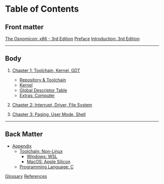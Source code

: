 # Table of Contents

## Front matter
[The Osnomicon: x86 - 3rd Edition](./front-matter/title-page.md)
[Preface](./front-matter/preface.md)
[Introduction: 3rd Edition](./front-matter/introduction.md)

---

## Body
1. [Chapter 1: Toolchain, Kernel, GDT](./body/chapter-1/README.md)
    - [Repository & Toolchain](./body/chapter-1/repository.md)
    - [Kernel](./body/chapter-1/kernel.md)
    - [Global Descriptor Table](./body/chapter-1/gdt.md)
    - [Extras: Computer]()

2. [Chapter 2: Interrupt, Driver, File System]()
<!--
    - [Driver: VGA Text Mode]()
    - [Interrupt]()
    - [Driver: Keyboard]()
-->

3. [Chapter 3: Paging, User Mode, Shell]()
<!--
    - [Paging]()
    - [User Mode]()
    - [Shell]()
-->
---

## Back Matter
- [Appendix](./back-matter/appendix/README.md)
    - [Toolchain: Non-Linux]()
        - [Windows: WSL](./back-matter/appendix/toolchain/wsl.md)
        - [MacOS: Apple Silicon](./back-matter/appendix/toolchain/apple-silicon.md)
    - [Programming Language: C]() <!-- Safety, stack & heap -->

[Glossary](./back-matter/glossary.md)
[References](./back-matter/references.md)
